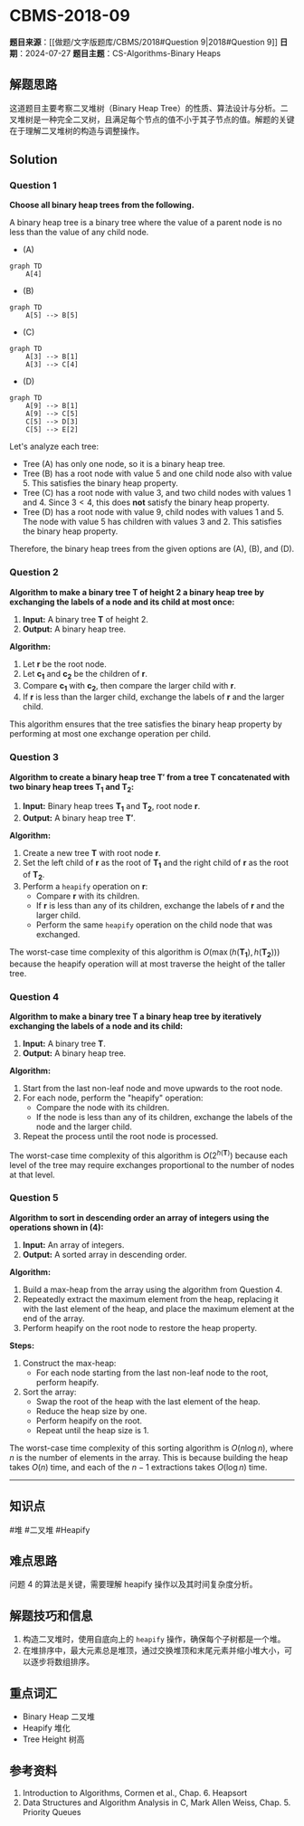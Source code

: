 # CBMS-2018-09

**题目来源**：[[做题/文字版题库/CBMS/2018#Question 9|2018#Question 9]]
**日期**：2024-07-27
**题目主题**：CS-Algorithms-Binary Heaps

## 解题思路

这道题目主要考察二叉堆树（Binary Heap Tree）的性质、算法设计与分析。二叉堆树是一种完全二叉树，且满足每个节点的值不小于其子节点的值。解题的关键在于理解二叉堆树的构造与调整操作。

## Solution

### Question 1

**Choose all binary heap trees from the following.**

A binary heap tree is a binary tree where the value of a parent node is no less than the value of any child node.

- (A)
```mermaid
graph TD
    A[4]
```
- (B)
```mermaid
graph TD
    A[5] --> B[5]
```
- (C)
```mermaid
graph TD
    A[3] --> B[1]
    A[3] --> C[4]
```
- (D)
```mermaid
graph TD
    A[9] --> B[1]
    A[9] --> C[5]
    C[5] --> D[3]
    C[5] --> E[2]
```

Let's analyze each tree:

- Tree (A) has only one node, so it is a binary heap tree.
- Tree (B) has a root node with value 5 and one child node also with value 5. This satisfies the binary heap property.
- Tree (C) has a root node with value 3, and two child nodes with values 1 and 4. Since $3 < 4$, this does **not** satisfy the binary heap property.
- Tree (D) has a root node with value 9, child nodes with values 1 and 5. The node with value 5 has children with values 3 and 2. This satisfies the binary heap property.

Therefore, the binary heap trees from the given options are (A), (B), and (D).

### Question 2

**Algorithm to make a binary tree $\mathbf{T}$ of height 2 a binary heap tree by exchanging the labels of a node and its child at most once:**

1. **Input:** A binary tree $\mathbf{T}$ of height 2.
2. **Output:** A binary heap tree.

**Algorithm:**

1. Let $\mathbf{r}$ be the root node.
2. Let $\mathbf{c_1}$ and $\mathbf{c_2}$ be the children of $\mathbf{r}$.
3. Compare $\mathbf{c_1}$ with $\mathbf{c_2}$, then compare the larger child with $\mathbf{r}$.
4. If $\mathbf{r}$ is less than the larger child, exchange the labels of $\mathbf{r}$ and the larger child.

This algorithm ensures that the tree satisfies the binary heap property by performing at most one exchange operation per child.

### Question 3

**Algorithm to create a binary heap tree $\mathbf{T'}$ from a tree $\mathbf{T}$ concatenated with two binary heap trees $\mathbf{T_1}$ and $\mathbf{T_2}$:**

1. **Input:** Binary heap trees $\mathbf{T_1}$ and $\mathbf{T_2}$, root node $\mathbf{r}$.
2. **Output:** A binary heap tree $\mathbf{T'}$.

**Algorithm:**

1. Create a new tree $\mathbf{T}$ with root node $\mathbf{r}$.
2. Set the left child of $\mathbf{r}$ as the root of $\mathbf{T_1}$ and the right child of $\mathbf{r}$ as the root of $\mathbf{T_2}$.
3. Perform a `heapify` operation on $\mathbf{r}$:
   - Compare $\mathbf{r}$ with its children.
   - If $\mathbf{r}$ is less than any of its children, exchange the labels of $\mathbf{r}$ and the larger child.
   - Perform the same `heapify` operation on the child node that was exchanged.

The worst-case time complexity of this algorithm is $O(\max(h(\mathbf{T_1}), h(\mathbf{T_2})))$ because the heapify operation will at most traverse the height of the taller tree.

### Question 4

**Algorithm to make a binary tree $\mathbf{T}$ a binary heap tree by iteratively exchanging the labels of a node and its child:**

1. **Input:** A binary tree $\mathbf{T}$.
2. **Output:** A binary heap tree.

**Algorithm:**
1. Start from the last non-leaf node and move upwards to the root node.
2. For each node, perform the "heapify" operation:
   - Compare the node with its children.
   - If the node is less than any of its children, exchange the labels of the node and the larger child.
3. Repeat the process until the root node is processed.

The worst-case time complexity of this algorithm is $O(2^{h(\mathbf{T})})$ because each level of the tree may require exchanges proportional to the number of nodes at that level.

### Question 5

**Algorithm to sort in descending order an array of integers using the operations shown in (4):**

1. **Input:** An array of integers.
2. **Output:** A sorted array in descending order.

**Algorithm:**
1. Build a max-heap from the array using the algorithm from Question 4.
2. Repeatedly extract the maximum element from the heap, replacing it with the last element of the heap, and place the maximum element at the end of the array.
3. Perform heapify on the root node to restore the heap property.

**Steps:**
1. Construct the max-heap:
   - For each node starting from the last non-leaf node to the root, perform heapify.
2. Sort the array:
   - Swap the root of the heap with the last element of the heap.
   - Reduce the heap size by one.
   - Perform heapify on the root.
   - Repeat until the heap size is 1.

The worst-case time complexity of this sorting algorithm is $O(n \log n)$, where $n$ is the number of elements in the array. This is because building the heap takes $O(n)$ time, and each of the $n-1$ extractions takes $O(\log n)$ time.

---

## 知识点

#堆 #二叉堆 #Heapify

## 难点思路

问题 4 的算法是关键，需要理解 heapify 操作以及其时间复杂度分析。

## 解题技巧和信息

1. 构造二叉堆时，使用自底向上的 `heapify` 操作，确保每个子树都是一个堆。
2. 在堆排序中，最大元素总是堆顶，通过交换堆顶和末尾元素并缩小堆大小，可以逐步将数组排序。

## 重点词汇

- Binary Heap 二叉堆
- Heapify 堆化
- Tree Height 树高

## 参考资料

1. Introduction to Algorithms, Cormen et al., Chap. 6. Heapsort
2. Data Structures and Algorithm Analysis in C, Mark Allen Weiss, Chap. 5. Priority Queues
